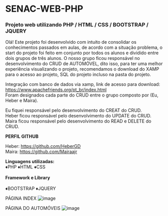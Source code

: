 # SENAC-WEB-PHP
<h3><b>Projeto web utilizando PHP / HTML / CSS / BOOTSTRAP / JQUERY </b></h3>

Olá!
Este projeto foi desenvolvido com intuito de consolidar os conhecimentos passados em aulas, de acordo com a situação problema, o start do projeto foi feito em conjunto por todos os alunos e dividido entre dois grupos de três alunos.
O nosso grupo ficou responsável no desenvolvimento do CRUD de AUTOMÓVEL, dito isso, para ter uma melhor experiência visualizando o projeto, recomendamos o download do XAMP para o acesso ao projeto, SQL do projeto incluso na pasta do projeto. 

Integração com banco de dados via xamp, link de acesso para download: https://www.apachefriends.org/pt_br/index.html <br>
Foram designados cada parte do CRUD entre o grupo composto por (Eu, Heber e Maira).

Eu fiquei responsável pelo desenvolvimento do CREAT do CRUD.<br>
Heber ficou responsável pelo desenvolvimento do UPDATE do CRUD.<br>
Maira ficou responsável pelo desenvolvimento do READ e DELETE do CRUD.<br>

<b>PERFIL GITHUB</b>
<br>

Heber: https://github.com/HeberGD<br>
Maira: https://github.com/Mairaajr


<b>Linguagens utilizadas:</b>
<br>
♦PHP
♦HTML
♦CSS
<br><br>
<b>Framework e Library</b><br><br>
♦BOOTSTRAP
♦JQUERY

PÁGINA INDEX
![image](https://user-images.githubusercontent.com/112984148/221013898-b5ccbedb-7f5d-42af-8883-dd322173ffe6.png)


PÁGINA DO AUTOMÓVEIS
![image](https://user-images.githubusercontent.com/112984148/221013681-55723d01-cba8-4b0c-9f4a-4a710bd15743.png)
